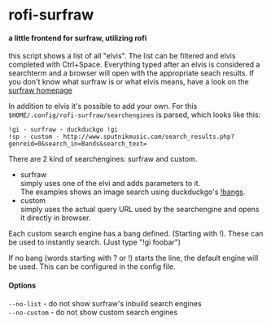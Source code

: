 # rofi-surfraw
#### a little frontend for surfraw, utilizing rofi

this script shows a list of all "elvis". The list can be filtered and
elvis completed with Ctrl+Space. Everything typed after an elvis
is considered a searchterm and a browser will open with the appropriate seach results.
If you don't know what surfraw is or what elvis means, have a look on the [surfraw homepage](https://surfraw.alioth.debian.org/)

In addition to elvis it's possible to add your own.
For this `$HOME/.config/rofi-surfraw/searchengines` is parsed, which looks
like this:

```
!gi - surfraw - duckduckgo !gi
!sp - custom - http://www.sputnikmusic.com/search_results.php?genreid=0&search_in=Bands&search_text=
```

There are 2 kind of searchengines: surfraw and custom.
* surfraw  
  simply uses one of the elvi and adds parameters to it.  
  The examples shows an image search using duckduckgo's [!bangs](https://duckduckgo.com/bang).
* custom  
  simply uses the actual query URL used by the searchengine and opens it directly in browser.

Each custom search engine has a bang defined. (Starting with !).
These can be used to instantly search. (Just type "!gi foobar")

If no bang (words starting with ? or !) starts the line, the default engine will be used.
This can be configured in the config file.

#### Options
`--no-list`   - do not show surfraw's inbuild search engines<br />
`--no-custom` - do not show custom search engines
